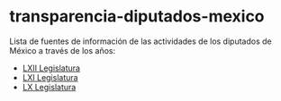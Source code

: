 transparencia-diputados-mexico
==============================

Lista de fuentes de información de las actividades de los diputados de México a través de los años:

* [LXII Legislatura](http://sitl.diputados.gob.mx/LXII_leg/listado_diputados_gpnp.php?tipot=TOTAL)
* [LXI Legislatura](http://sitl.diputados.gob.mx/LXI_leg/listado_diputados_gpnp.php?tipot=TOTAL)
* [LX Legislatura](http://www.diputados.gob.mx/sistema_legislativo_LX.html)
